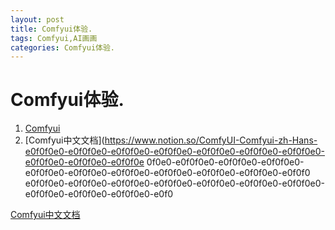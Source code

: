 ```yaml
---
layout: post
title: Comfyui体验.
tags: Comfyui,AI画画
categories: Comfyui体验.
---
```


# Comfyui体验.
1. [Comfyui](https://github.com/comfyanonymous/ComfyUI)
2. [Comfyui中文文档](https://www.notion.so/ComfyUI-Comfyui-zh-Hans-e0f0f0e0-e0f0f0e0-e0f0f0e0-e0f0f0e0-e0f0f0e0-e0f0f0e0-e0f0f0e0-e0f0f0e0-e0f0f0e0-e0f0f0e
0f0e0-e0f0f0e0-e0f0f0e0-e0f0f0e0-e0f0f0e0-e0f0f0e0-e0f0f0e0-e0f0f0e0-e0f0f0e0-e0f0f0e0-e0f0f0
e0f0f0e0-e0f0f0e0-e0f0f0e0-e0f0f0e0-e0f0f0e0-e0f0f0e0-e0f0f0e0-e0f0f0e0-e0f0f0e0-e0f0f0e0-e0f0


[Comfyui中文文档](https://www.notion.so/ComfyUI-Comfyui-zh-Hans-e0f0f0e0-e0f0f0e0-e0f0f0e0-e0f0f0e0-e0f0f0e0-e0f0f0e0-e0f0f0e0-e0)
